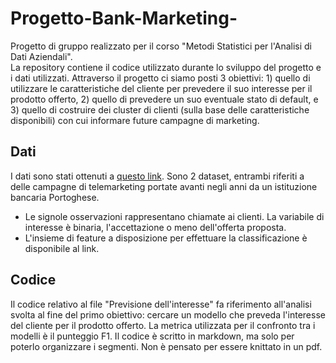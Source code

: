 # Progetto-Bank-Marketing-
Progetto di gruppo realizzato per il corso "Metodi Statistici per l'Analisi di Dati Aziendali".  
La repository contiene il codice utilizzato durante lo sviluppo del progetto e i dati utilizzati. Attraverso il progetto ci siamo posti 3 obiettivi: 1) quello di utilizzare le caratteristiche del cliente per prevedere il suo interesse per il prodotto offerto, 2) quello di prevedere un suo eventuale stato di default, e 3) quello di costruire dei cluster di clienti (sulla base delle caratteristiche disponibili) con cui informare future campagne di marketing.

## Dati
I dati sono stati ottenuti a [questo link](https://www.openml.org/search?type=data&sort=runs&status=active&id=1461). Sono 2 dataset, entrambi riferiti a delle campagne di telemarketing portate avanti negli anni da un istituzione bancaria Portoghese.  
- Le signole osservazioni rappresentano chiamate ai clienti. La variabile di interesse è binaria, l'accettazione o meno dell'offerta proposta.  
- L'insieme di feature a disposizione per effettuare la classificazione è disponibile al link.

## Codice
Il codice relativo al file "Previsione dell'interesse" fa riferimento all'analisi svolta al fine del primo obiettivo: cercare un modello che preveda l'interesse del cliente per il prodotto offerto. La metrica utilizzata per il confronto tra i modelli è il punteggio F1. Il codice è scritto in markdown, ma solo per poterlo organizzare i segmenti. Non è pensato per essere knittato in un pdf.
